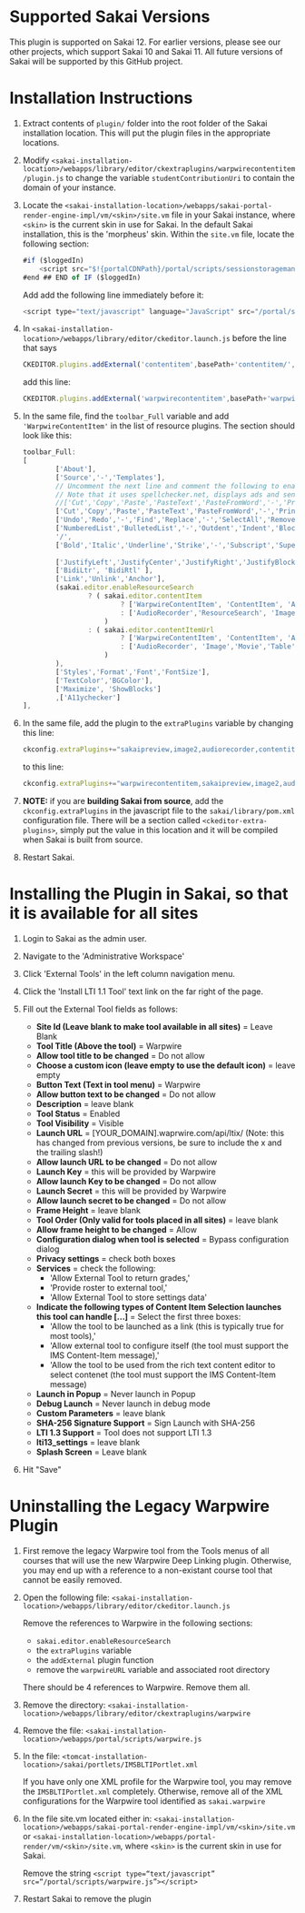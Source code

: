 # Supported Sakai Versions

This plugin is supported on Sakai 12. For earlier versions, please see our other projects, which support Sakai 10 and Sakai 11. All
future versions of Sakai will be supported by this GitHub project.

# Installation Instructions

1. Extract contents of `plugin/` folder into the root folder of the Sakai installation location. This will put the plugin files in the appropriate locations.

1. Modify `<sakai-installation-location>/webapps/library/editor/ckextraplugins/warpwirecontentitem/plugin.js` to change the variable `studentContributionUri` to contain the domain of your instance.

1. Locate the `<sakai-installation-location>/webapps/sakai-portal-render-engine-impl/vm/<skin>/site.vm` file in your Sakai instance,
where `<skin>` is the current skin in use for Sakai. In the default Sakai installation, this is the 'morpheus' skin. Within the `site.vm` file,
locate the following section:
    ```javascript
    #if ($loggedIn)
        <script src="$!{portalCDNPath}/portal/scripts/sessionstoragemanager.js$!{portalCDNQuery}"></script>
    #end ## END of IF ($loggedIn)
    ```
    Add add the following line immediately before it:
    ```javascript
    <script type="text/javascript" language="JavaScript" src="/portal/scripts/warpwirecontentitem.js"></script>
    ```

1. In `<sakai-installation-location>/webapps/library/editor/ckeditor.launch.js` before the line that says
    ```javascript
    CKEDITOR.plugins.addExternal('contentitem',basePath+'contentitem/', 'plugin.js');
    ```
    add this line:
    ```javascript
    CKEDITOR.plugins.addExternal('warpwirecontentitem',basePath+'warpwirecontentitem/', 'plugin.js');
    ```

1. In the same file, find the `toolbar_Full` variable and add `'WarpwireContentItem'` in the list of resource plugins. The section should look like this:
    ```javascript
    toolbar_Full:
    [
    		['About'],
    		['Source','-','Templates'],
    		// Uncomment the next line and comment the following to enable the default spell checker.
    		// Note that it uses spellchecker.net, displays ads and sends content to remote servers without additional setup.
    		//['Cut','Copy','Paste','PasteText','PasteFromWord','-','Print', 'SpellChecker', 'Scayt'],
    		['Cut','Copy','Paste','PasteText','PasteFromWord','-','Print', 'SakaiPreview'],
    		['Undo','Redo','-','Find','Replace','-','SelectAll','RemoveFormat'],
    		['NumberedList','BulletedList','-','Outdent','Indent','Blockquote','CreateDiv'],
    		'/',
    		['Bold','Italic','Underline','Strike','-','Subscript','Superscript'],
    																				['atd-ckeditor'],
    		['JustifyLeft','JustifyCenter','JustifyRight','JustifyBlock'],
    		['BidiLtr', 'BidiRtl' ],
    		['Link','Unlink','Anchor'],
    		(sakai.editor.enableResourceSearch
    				? ( sakai.editor.contentItem
    						? ['WarpwireContentItem', 'ContentItem', 'AudioRecorder','ResourceSearch', 'Image','Movie','Table','HorizontalRule','Smiley','SpecialChar']
    						: ['AudioRecorder','ResourceSearch', 'Image','Movie','Table','HorizontalRule','Smiley','SpecialChar']
    					)
    				: ( sakai.editor.contentItemUrl
    						? ['WarpwireContentItem', 'ContentItem', 'AudioRecorder', 'Image','Movie','Table','HorizontalRule','Smiley','SpecialChar']
    						: ['AudioRecorder', 'Image','Movie','Table','HorizontalRule','Smiley','SpecialChar']
    					)
    		),
    		['Styles','Format','Font','FontSize'],
    		['TextColor','BGColor'],
    		['Maximize', 'ShowBlocks']
    		,['A11ychecker']
    ],
    ```

1. In the same file, add the plugin to the `extraPlugins` variable by changing this line:
    ```javascript
    ckconfig.extraPlugins+="sakaipreview,image2,audiorecorder,contentitem,movieplayer,wordcount,notification,autosave";
    ```
    to this line:
    ```javascript
    ckconfig.extraPlugins+="warpwirecontentitem,sakaipreview,image2,audiorecorder,contentitem,movieplayer,wordcount,notification,autosave";
    ```
1. **NOTE:** if you are **building Sakai from source**, add the `ckconfig.extraPlugins` in the javascript file to the
`sakai/library/pom.xml` configuration file. There will be a section called `<ckeditor-extra-plugins>`, simply put the value in this location and it will be compiled when Sakai is built from source.

1. Restart Sakai.

# Installing the Plugin in Sakai, so that it is available for all sites

1. Login to Sakai as the admin user. 

2. Navigate to the 'Administrative Workspace'

3. Click 'External Tools' in the left column navigation menu. 

4. Click the 'Install LTI 1.1 Tool' text link on the far right of the page. 

5. Fill out the External Tool fields as follows:
    - __Site Id (Leave blank to make tool available in all sites)__ = Leave Blank
    - __Tool Title (Above the tool)__ = Warpwire
    - __Allow tool title to be changed__ = Do not allow
    - __Choose a custom icon (leave empty to use the default icon)__ = leave empty
    - __Button Text (Text in tool menu)__ = Warpwire
    - __Allow button text to be changed__ = Do not allow
    - __Description__ = leave blank
    - __Tool Status__ = Enabled
    - __Tool Visibility__ = Visible
    - __Launch URL__ = [YOUR_DOMAIN].waprwire.com/api/ltix/ (Note: this has changed from previous versions, be sure to include the x and the trailing slash!)
    - __Allow launch URL to be changed__ = Do not allow
    - __Launch Key__ = this will be provided by Warpwire
    - __Allow launch Key to be changed__ = Do not allow
    - __Launch Secret__ = this will be provided by Warpwire
    - __Allow launch secret to be changed__ = Do not allow
    - __Frame Height__ = leave blank
    - __Tool Order (Only valid for tools placed in all sites)__ = leave blank
    - __Allow frame height to be changed__ = Allow
    - __Configuration dialog when tool is selected__ = Bypass configuration dialog
    - __Privacy settings__ = check both boxes
    - __Services__ = check the following:
      - 'Allow External Tool to return grades,' 
      - 'Provide roster to external tool,' 
      - 'Allow External Tool to store settings data'
    - __Indicate the following types of Content Item Selection launches this tool can handle [...]__ = Select the first three boxes:
      - 'Allow the tool to be launched as a link (this is typically true for most tools),' 
      - 'Allow external tool to configure itself (the tool must support the IMS Content-Item message),' 
      - 'Allow the tool to be used from the rich text content editor to select contenet (the tool must support the IMS Content-Item message)
    - __Launch in Popup__ = Never launch in Popup
    - __Debug Launch__ = Never launch in debug mode
    - __Custom Parameters__ = leave blank
    - __SHA-256 Signature Support__ = Sign Launch with SHA-256
    - __LTI 1.3 Support__ = Tool does not support LTI 1.3
    - __lti13_settings__ = leave blank
    - __Splash Screen__ = Leave blank
6. Hit "Save"

# Uninstalling the Legacy Warpwire Plugin

1. First remove the legacy Warpwire tool from the Tools menus of all courses that will use the new Warpwire Deep Linking plugin.  Otherwise, you may end up with a reference to a non-existant course tool that cannot be easily removed.

2. Open the following file:
`<sakai-installation-location>/webapps/library/editor/ckeditor.launch.js`

    Remove the references to Warpwire in the following sections:
    - `sakai.editor.enableResourceSearch`
    - the `extraPlugins` variable
    - the `addExternal` plugin function
    - remove the `warpwireURL` variable and associated root directory

    There should be 4 references to Warpwire. Remove them all.


3. Remove the directory:
`<sakai-installation-location>/webapps/library/editor/ckextraplugins/warpwire`

4. Remove the file:
`<sakai-installation-location>/webapps/portal/scripts/warpwire.js`

5. In the file:
    `<tomcat-installation-location>/sakai/portlets/IMSBLTIPortlet.xml`

    If you have only one XML profile for the Warpwire tool, you may remove the `IMSBLTIPortlet.xml` completely.  Otherwise, remove all of the XML configurations for the Warpwire tool identified as `sakai.warpwire`

6. In the file site.vm located either in:
    `<sakai-installation-location>/webapps/sakai-portal-render-engine-impl/vm/<skin>/site.vm` or `<sakai-installation-location>/webapps/portal-render/vm/<skin>/site.vm`, where `<skin>` is the current skin in use for Sakai.

    Remove the string `<script type=“text/javascript” src=“/portal/scripts/warpwire.js”></script>`

7. Restart Sakai to remove the plugin
